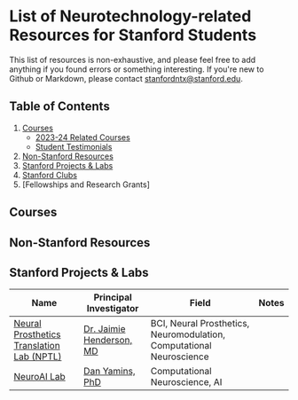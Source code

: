 # List of Neurotechnology-related Resources for Stanford Students

This list of resources is non-exhaustive, and please feel free to add anything if you found errors or something interesting. If you're new to Github or Markdown, please contact stanfordntx@stanford.edu. 

## Table of Contents

1. [Courses](#courses)
   * [2023-24 Related Courses](#courses2324)
   * [Student Testimonials](#studenttestimonials)
2. [Non-Stanford Resources](#externalresources)
3. [Stanford Projects & Labs](#labs)
4. [Stanford Clubs](#clubs)
5. [Fellowships and Research Grants]

## Courses 

## Non-Stanford Resources

## Stanford Projects & Labs
| Name | Principal Investigator |           Field            |                Notes                |
| ---- | ---------------------- |--------------------------- | ----------------------------------- |
| [Neural Prosthetics Translation Lab (NPTL)](https://nptl.stanford.edu/) | [Dr. Jaimie Henderson, MD](https://profiles.stanford.edu/jaimie-henderson) | BCI, Neural Prosthetics, Neuromodulation, Computational Neuroscience |  |
| [NeuroAI Lab](https://neuroailab.stanford.edu/) | [Dan Yamins, PhD](https://stanford.edu/~yamins/) |	Computational Neuroscience, AI | |
